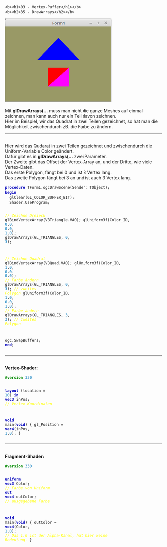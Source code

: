    <b><h1>03 - Vertex-Puffer</h1></b>
    <b><h2>35 - DrawArrays</h2></b>
<img src="image.png" alt="Selfhtml"><br><br>
Mit <b> glDrawArrays(...</b> muss man nicht die ganze Meshes auf einmal zeichnen, man kann auch nur ein Teil davon zeichnen.<br>
Hier im Beispiel, wir das Quadrat in zwei Teilen gezeichnet, so hat man die Möglichkeit zwischendurch zB. die Farbe zu ändern.<br>
<hr><br>
Hier wird das Qudarat in zwei Teilen gezeichnet und zwischendurch die Uniform-Variable Color geändert.<br>
Dafür gibt es in <b>glDrawArrays(...</b> zwei Parameter.<br>
Der Zweite gibt das Offset der Vertex-Array an, und der Dritte, wie viele Vertex-Daten.<br>
Das erste Polygon, fängt bei 0 und ist 3 Vertex lang.<br>
Das zweite Polygon fängt bei 3 an und ist auch 3 Vertex lang.<br>
<pre><code><b><font color="0000BB">procedure</font></b> TForm1.ogcDrawScene(Sender: TObject);
<b><font color="0000BB">begin</font></b>
  glClear(GL_COLOR_BUFFER_BIT);
  Shader.UseProgram;

  <i><font color="#FFFF00">// Zeichne Dreieck</font></i>
  glBindVertexArray(VBTriangle.VAO);
  glUniform3f(Color_ID, <font color="#0077BB">0</font>.<font color="#0077BB">0</font>, <font color="#0077BB">0</font>.<font color="#0077BB">0</font>, <font color="#0077BB">1</font>.<font color="#0077BB">0</font>);
  glDrawArrays(GL_TRIANGLES, <font color="#0077BB">0</font>, <font color="#0077BB">3</font>);

  <i><font color="#FFFF00">// Zeichne Quadrat</font></i>
  glBindVertexArray(VBQuad.VAO);
  glUniform3f(Color_ID, <font color="#0077BB">1</font>.<font color="#0077BB">0</font>, <font color="#0077BB">0</font>.<font color="#0077BB">0</font>, <font color="#0077BB">0</font>.<font color="#0077BB">0</font>);  <i><font color="#FFFF00">// Farbe ändern</font></i>
  glDrawArrays(GL_TRIANGLES, <font color="#0077BB">0</font>, <font color="#0077BB">3</font>);      <i><font color="#FFFF00">// zweites Polygon</font></i>
  glUniform3f(Color_ID, <font color="#0077BB">1</font>.<font color="#0077BB">0</font>, <font color="#0077BB">0</font>.<font color="#0077BB">0</font>, <font color="#0077BB">1</font>.<font color="#0077BB">0</font>);  <i><font color="#FFFF00">// Farbe ändern</font></i>
  glDrawArrays(GL_TRIANGLES, <font color="#0077BB">3</font>, <font color="#0077BB">3</font>);      <i><font color="#FFFF00">// zweites Polygon</font></i>

  ogc.SwapBuffers;
<b><font color="0000BB">end</font></b>;</pre></code>
<hr><br>
<b>Vertex-Shader:</b><br>
<pre><code><b><font color="#008800">#version</font></b> <font color="#0077BB">330</font>

<b><font color="0000BB">layout</font></b> (location = <font color="#0077BB">10</font>) <b><font color="0000BB">in</font></b> <b><font color="0000BB">vec3</font></b> inPos; <i><font color="#FFFF00">// Vertex-Koordinaten</font></i>
 
<b><font color="0000BB">void</font></b> main(<b><font color="0000BB">void</font></b>)
{
  gl_Position = <b><font color="0000BB">vec4</font></b>(inPos, <font color="#0077BB">1</font>.<font color="#0077BB">0</font>);
}
</pre></code>
<hr><br>
<b>Fragment-Shader:</b><br>
<pre><code><b><font color="#008800">#version</font></b> <font color="#0077BB">330</font>

<b><font color="0000BB">uniform</font></b> <b><font color="0000BB">vec3</font></b> Color;  <i><font color="#FFFF00">// Farbe von Uniform</font></i>
<b><font color="0000BB">out</font></b> <b><font color="0000BB">vec4</font></b> outColor;   <i><font color="#FFFF00">// ausgegebene Farbe</font></i>

<b><font color="0000BB">void</font></b> main(<b><font color="0000BB">void</font></b>)
{
  outColor = <b><font color="0000BB">vec4</font></b>(Color, <font color="#0077BB">1</font>.<font color="#0077BB">0</font>); <i><font color="#FFFF00">// Das 1.0 ist der Alpha-Kanal, hat hier keine Bedeutung.</font></i>
}
</pre></code>

